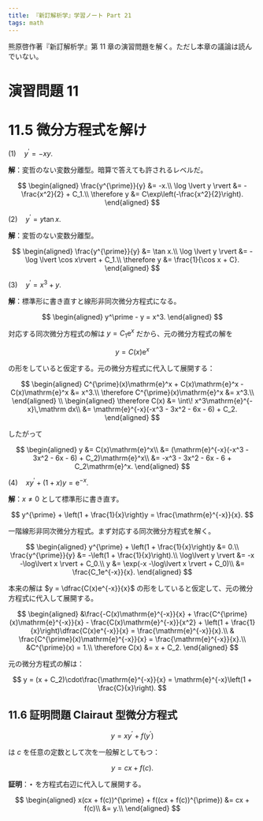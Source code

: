 ```yaml
---
title: 『新訂解析学』学習ノート Part 21
tags: math
---
```


熊原啓作著『新訂解析学』第 11 章の演習問題を解く。ただし本章の議論は読んでいない。

# 演習問題 11
# 11.5 微分方程式を解け

$(1) \quad y^\prime = -xy.$

**解**：変哲のない変数分離型。暗算で答えても許されるレベルだ。

$$
\begin{aligned}
    \frac{y^{\prime}}{y} &= -x.\\
    \log \lvert y \rvert &= -\frac{x^2}{2} + C_1.\\
    \therefore y &= C\exp\left(-\frac{x^2}{2}\right).
\end{aligned}
$$

$(2) \quad y^\prime = y\tan x.$

**解**：変哲のない変数分離型。

$$
\begin{aligned}
    \frac{y^{\prime}}{y} &= \tan x.\\
    \log \lvert y \rvert &= -\log \lvert \cos x\rvert + C_1.\\
    \therefore y &= \frac{1}{\cos x + C}.
\end{aligned}
$$

$(3) \quad y^\prime = x^3 + y.$

**解**：標準形に書き直すと線形非同次微分方程式になる。

$$
\begin{aligned}
y^\prime - y = x^3.
\end{aligned}
$$

対応する同次微分方程式の解は $y = C_1\mathrm{e}^x$ だから、元の微分方程式の解を

$$
y = C(x)\mathrm{e}^x
$$

の形をしていると仮定する。元の微分方程式に代入して展開する：

$$
\begin{aligned}
    C^{\prime}(x)\mathrm{e}^x + C(x)\mathrm{e}^x - C(x)\mathrm{e}^x &= x^3.\\
    \therefore C^{\prime}(x)\mathrm{e}^x &= x^3.\\
\end{aligned}
\\
\begin{aligned}
    \therefore C(x) &= \int\! x^3\mathrm{e}^{-x}\,\mathrm dx\\
    &= \mathrm{e}^{-x}(-x^3 - 3x^2 - 6x - 6) + C_2.
\end{aligned}
$$

したがって

$$
\begin{aligned}
    y &= C(x)\mathrm{e}^x\\
    &= (\mathrm{e}^{-x}(-x^3 - 3x^2 - 6x - 6) + C_2)\mathrm{e}^x\\
    &= -x^3 - 3x^2 - 6x - 6 + C_2\mathrm{e}^x.
\end{aligned}
$$

$(4) \quad xy^\prime + (1 + x)y = \mathrm{e}^{-x}.$

**解**：$x \ne 0$ として標準形に書き直す。

$$
y^{\prime} + \left(1 + \frac{1}{x}\right)y = \frac{\mathrm{e}^{-x}}{x}.
$$

一階線形非同次微分方程式。まず対応する同次微分方程式を解く。

$$
\begin{aligned}
    y^{\prime} + \left(1 + \frac{1}{x}\right)y &= 0.\\
    \frac{y^{\prime}}{y} &= -\left(1 + \frac{1}{x}\right).\\
    \log\lvert y \rvert &= -x -\log\lvert x \rvert + C_0.\\
    y &= \exp(-x -\log\lvert x \rvert + C_0)\\
    &= \frac{C_1e^{-x}}{x}.
\end{aligned}
$$

本来の解は $y = \dfrac{C(x)e^{-x}}{x}$ の形をしていると仮定して、元の微分方程式に代入して展開する。

$$
\begin{aligned}
    &\frac{-C(x)\mathrm{e}^{-x}}{x} + \frac{C^{\prime}(x)\mathrm{e}^{-x}}{x}
    - \frac{C(x)\mathrm{e}^{-x}}{x^2}
    + \left(1 + \frac{1}{x}\right)\dfrac{C(x)e^{-x}}{x} = \frac{\mathrm{e}^{-x}}{x}.\\
    & \frac{C^{\prime}(x)\mathrm{e}^{-x}}{x} = \frac{\mathrm{e}^{-x}}{x}.\\
    &C^{\prime}(x) = 1.\\
    \therefore C(x) &= x + C_2.
\end{aligned}
$$

元の微分方程式の解は：

$$
y = (x + C_2)\cdot\frac{\mathrm{e}^{-x}}{x} = \mathrm{e}^{-x}\left(1 + \frac{C}{x}\right).
$$

## 11.6 証明問題 Clairaut 型微分方程式

$$
y = xy^\prime + f(y^\prime)
$$

は $c$ を任意の定数として次を一般解としてもつ：

$$
\tag*{$\star$}
y = cx + f(c).
$$

**証明**：$\star$ を方程式右辺に代入して展開する。

$$
\begin{aligned}
    x(cx + f(c))^{\prime} + f((cx + f(c))^{\prime})
    &= cx + f(c)\\
    &= y.\\
\end{aligned}
$$
